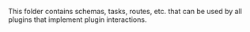 This folder contains schemas, tasks, routes, etc. that can be used by all plugins that implement plugin interactions.
